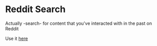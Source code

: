Reddit Search
=============

Actually -search- for content that you've interacted with in the past on Reddit

Use it [here](http://reddit-search.herokuapp.com)
